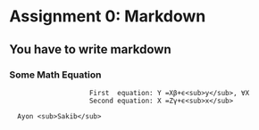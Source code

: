 # Assignment 0: Markdown
## You have to write markdown
### Some Math Equation



                        First  equation: Y =Xβ+ϵ<sub>y</sub>, ∀X 
                        Second equation: X =Zγ+ϵ<sub>x</sub>
                    
      Ayon <sub>Sakib</sub>            
                    


